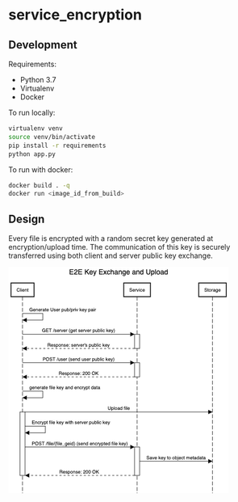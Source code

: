 <!--
 Copyright 2022 Indoc Research
 
 Licensed under the EUPL, Version 1.2 or – as soon they
 will be approved by the European Commission - subsequent
 versions of the EUPL (the "Licence");
 You may not use this work except in compliance with the
 Licence.
 You may obtain a copy of the Licence at:
 
 https://joinup.ec.europa.eu/collection/eupl/eupl-text-eupl-12
 
 Unless required by applicable law or agreed to in
 writing, software distributed under the Licence is
 distributed on an "AS IS" basis,
 WITHOUT WARRANTIES OR CONDITIONS OF ANY KIND, either
 express or implied.
 See the Licence for the specific language governing
 permissions and limitations under the Licence.
 
-->

# service_encryption


## Development

Requirements:
- Python 3.7
- Virtualenv
- Docker 

To run locally:
```bash
virtualenv venv
source venv/bin/activate
pip install -r requirements
python app.py
```

To run with docker:
```bash
docker build . -q 
docker run <image_id_from_build>
```


## Design

Every file is encrypted with a random secret key generated at encryption/upload time.
The communication of this key is securely transferred using both client and server public key exchange. 

![E2E Upload](./docs/encryption_sequence.png)
